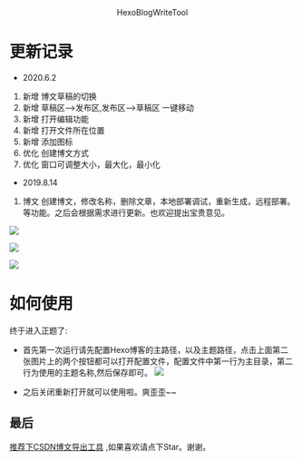 <div style="text-align:center">HexoBlogWriteTool</div>

# 更新记录
- 2020.6.2
1. 新增 博文草稿的切换
2. 新增 草稿区-->发布区,发布区-->草稿区 一键移动
3. 新增 打开编辑功能
4. 新增 打开文件所在位置
5. 新增 添加图标
6. 优化 创建博文方式
7. 优化 窗口可调整大小，最大化，最小化
- 2019.8.14
1. 博文
创建博文，修改名称，删除文章，本地部署调试，重新生成，远程部署。等功能。之后会根据需求进行更新。也欢迎提出宝贵意见。

![](https://cdn.jsdelivr.net/gh/TonyChenn/BlogPicture/2019/0814/file.png)

![](https://cdn.jsdelivr.net/gh/TonyChenn/BlogPicture/2019/0814/config.png)

![](https://cdn.jsdelivr.net/gh/TonyChenn/BlogPicture/2019/0814/menu.png)

# 如何使用
终于进入正题了:
- 首先第一次运行请先配置Hexo博客的主路径，以及主题路径，点击上面第二张图片上的两个按钮都可以打开配置文件，配置文件中第一行为主目录，第二行为使用的主题名称,然后保存即可。
![](https://cdn.jsdelivr.net/gh/TonyChenn/BlogPicture/2019/0814/tip.png)

- 之后关闭重新打开就可以使用啦。爽歪歪~~

## 最后
[推荐下CSDN博文导出工具](https://github.com/TonyChenn/BlogExportTool) ,如果喜欢请点下Star。谢谢。
